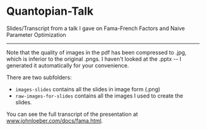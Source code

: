 # Quantopian-Talk
Slides/Transcript from a talk I gave on Fama-French Factors and Naive Parameter Optimization

----

Note that the quality of images in the pdf has been compressed to .jpg, which is inferior to the original .pngs. 
I haven't looked at the .pptx -- I generated it automatically for your convenience. 

There are two subfolders:
* `images-slides` contains all the slides in image form (.png)  
* `raw-images-for-slides` contains all the images I used to create the slides.

You can see the full transcript of the presentation at www.johnloeber.com/docs/fama.html.
